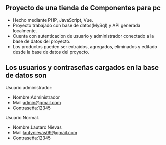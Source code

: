 ## Proyecto de una tienda de Componentes para pc

- Hecho mediante PHP, JavaScript, Vue.
- Proyecto trabajado con base de datos(MySql) y API generada localmente.
- Cuenta con autenticacion de usuario y administrador conectado a la base de datos del proyecto.
- Los productos pueden ser extraidos, agregados, eliminados y editado desde la base de datos del proyecto.

## Los usuarios y contraseñas cargados en la base de datos son

 Usuario administrador:
 
- Nombre:Administrador
- Mail:admin@gmail.com
- Contraseña:12345

Usuario Normal.

- Nombre:Lautaro Nievas
- Mail:lautynievas09@gmail.com
- Contraseña:12345
